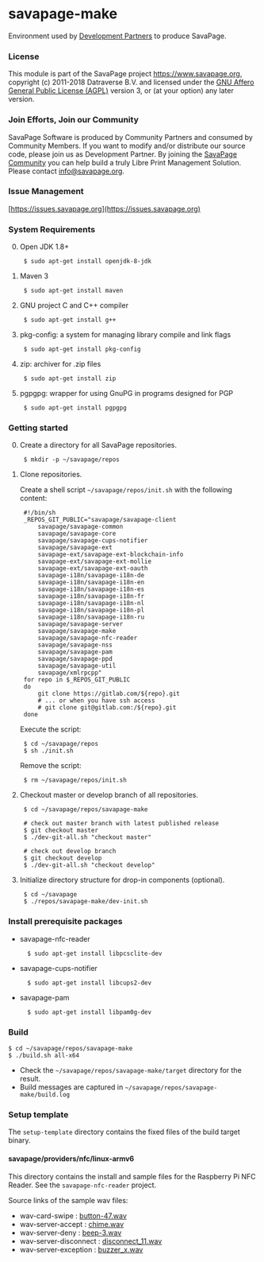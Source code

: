 # savapage-make
    
Environment used by [Development Partners](https://wiki.savapage.org/doku.php?id=roles) to produce SavaPage.
 
### License

This module is part of the SavaPage project <https://www.savapage.org>,
copyright (c) 2011-2018 Datraverse B.V. and licensed under the
[GNU Affero General Public License (AGPL)](https://www.gnu.org/licenses/agpl.html)
version 3, or (at your option) any later version.

### Join Efforts, Join our Community

SavaPage Software is produced by Community Partners and consumed by Community Members. If you want to modify and/or distribute our source code, please join us as Development Partner. By joining the [SavaPage Community](https://wiki.savapage.org) you can help build a truly Libre Print Management Solution. Please contact [info@savapage.org](mailto:info@savapage.org).

### Issue Management

[https://issues.savapage.org](https://issues.savapage.org)

### System Requirements

0. Open JDK 1.8+

        $ sudo apt-get install openjdk-8-jdk

0. Maven 3

        $ sudo apt-get install maven
        
0. GNU project C and C++ compiler
               
        $ sudo apt-get install g++

0. pkg-config: a system for managing library compile and link flags

        $ sudo apt-get install pkg-config

0. zip: archiver for .zip files

        $ sudo apt-get install zip

0. pgpgpg: wrapper for using GnuPG in programs designed for PGP

        $ sudo apt-get install pgpgpg


### Getting started

0. Create a directory for all SavaPage repositories.
  
        $ mkdir -p ~/savapage/repos
   
   
0. Clone repositories.

    Create a shell script `~/savapage/repos/init.sh` with the following content:
            
        #!/bin/sh
        _REPOS_GIT_PUBLIC="savapage/savapage-client
            savapage/savapage-common
            savapage/savapage-core
            savapage/savapage-cups-notifier
            savapage/savapage-ext
            savapage-ext/savapage-ext-blockchain-info
            savapage-ext/savapage-ext-mollie
            savapage-ext/savapage-ext-oauth
            savapage-i18n/savapage-i18n-de
            savapage-i18n/savapage-i18n-en
            savapage-i18n/savapage-i18n-es
            savapage-i18n/savapage-i18n-fr
            savapage-i18n/savapage-i18n-nl
            savapage-i18n/savapage-i18n-pl
            savapage-i18n/savapage-i18n-ru
            savapage/savapage-server
            savapage/savapage-make
            savapage/savapage-nfc-reader
            savapage/savapage-nss
            savapage/savapage-pam
            savapage/savapage-ppd
            savapage/savapage-util
            savapage/xmlrpcpp"        
        for repo in $_REPOS_GIT_PUBLIC
        do
            git clone https://gitlab.com/${repo}.git
            # ... or when you have ssh access
            # git clone git@gitlab.com:/${repo}.git
        done

    Execute the script:
    
        $ cd ~/savapage/repos
        $ sh ./init.sh
    
    Remove the script:

        $ rm ~/savapage/repos/init.sh


0. Checkout master or develop branch of all repositories.

        $ cd ~/savapage/repos/savapage-make
                
        # check out master branch with latest published release
        $ git checkout master
        $ ./dev-git-all.sh "checkout master"
        
        # check out develop branch
        $ git checkout develop
        $ ./dev-git-all.sh "checkout develop"

0. Initialize directory structure for drop-in components (optional).

        $ cd ~/savapage
        $ ./repos/savapage-make/dev-init.sh
        

### Install prerequisite packages

* savapage-nfc-reader
    
        $ sudo apt-get install libpcsclite-dev
        
* savapage-cups-notifier
    
        $ sudo apt-get install libcups2-dev
            
* savapage-pam
    
        $ sudo apt-get install libpam0g-dev
                            

### Build

    $ cd ~/savapage/repos/savapage-make
    $ ./build.sh all-x64

* Check the `~/savapage/repos/savapage-make/target` directory for the result.
* Build messages are captured in `~/savapage/repos/savapage-make/build.log` 


### Setup template

The `setup-template` directory contains the fixed files of the build target binary.

#### savapage/providers/nfc/linux-armv6 

This directory contains the install and sample files for the Raspberry Pi NFC Reader. See the `savapage-nfc-reader` project.

Source links of the sample wav files:

* wav-card-swipe : [button-47.wav](http://www.soundjay.com/button/button-47.wav)
* wav-server-accept : [chime.wav](http://www.wavsource.com/)
* wav-server-deny : [beep-3.wav](http://www.soundjay.com/button/beep-3.wav)
* wav-server-disconnect : [disconnect_11.wav](http://www.wavsource.com/)
* wav-server-exception : [buzzer_x.wav](http://www.wavsource.com/)
